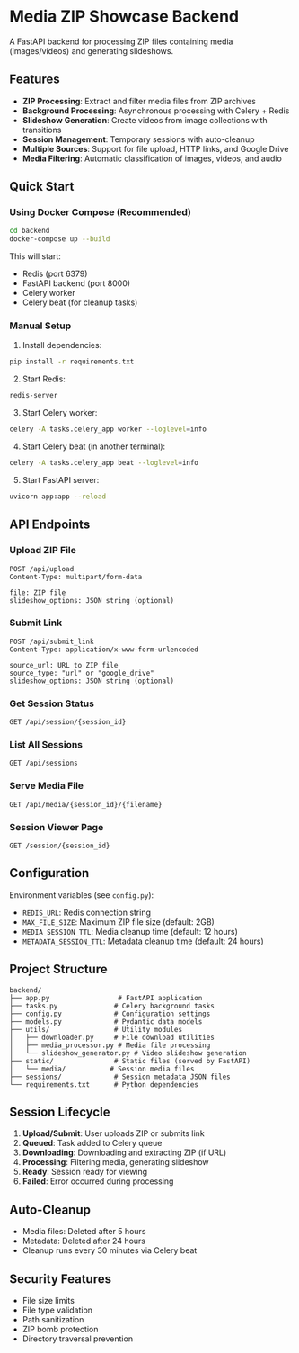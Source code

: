 # Media ZIP Showcase Backend

A FastAPI backend for processing ZIP files containing media (images/videos) and generating slideshows.

## Features

- **ZIP Processing**: Extract and filter media files from ZIP archives
- **Background Processing**: Asynchronous processing with Celery + Redis
- **Slideshow Generation**: Create videos from image collections with transitions
- **Session Management**: Temporary sessions with auto-cleanup
- **Multiple Sources**: Support for file upload, HTTP links, and Google Drive
- **Media Filtering**: Automatic classification of images, videos, and audio

## Quick Start

### Using Docker Compose (Recommended)

```bash
cd backend
docker-compose up --build
```

This will start:
- Redis (port 6379)
- FastAPI backend (port 8000)
- Celery worker
- Celery beat (for cleanup tasks)

### Manual Setup

1. Install dependencies:
```bash
pip install -r requirements.txt
```

2. Start Redis:
```bash
redis-server
```

3. Start Celery worker:
```bash
celery -A tasks.celery_app worker --loglevel=info
```

4. Start Celery beat (in another terminal):
```bash
celery -A tasks.celery_app beat --loglevel=info
```

5. Start FastAPI server:
```bash
uvicorn app:app --reload
```

## API Endpoints

### Upload ZIP File
```
POST /api/upload
Content-Type: multipart/form-data

file: ZIP file
slideshow_options: JSON string (optional)
```

### Submit Link
```
POST /api/submit_link
Content-Type: application/x-www-form-urlencoded

source_url: URL to ZIP file
source_type: "url" or "google_drive"
slideshow_options: JSON string (optional)
```

### Get Session Status
```
GET /api/session/{session_id}
```

### List All Sessions
```
GET /api/sessions
```

### Serve Media File
```
GET /api/media/{session_id}/{filename}
```

### Session Viewer Page
```
GET /session/{session_id}
```

## Configuration

Environment variables (see `config.py`):
- `REDIS_URL`: Redis connection string
- `MAX_FILE_SIZE`: Maximum ZIP file size (default: 2GB)
- `MEDIA_SESSION_TTL`: Media cleanup time (default: 12 hours)
- `METADATA_SESSION_TTL`: Metadata cleanup time (default: 24 hours)

## Project Structure

```
backend/
├── app.py                 # FastAPI application
├── tasks.py              # Celery background tasks
├── config.py             # Configuration settings
├── models.py             # Pydantic data models
├── utils/                # Utility modules
│   ├── downloader.py     # File download utilities
│   ├── media_processor.py # Media file processing
│   └── slideshow_generator.py # Video slideshow generation
├── static/               # Static files (served by FastAPI)
│   └── media/           # Session media files
├── sessions/             # Session metadata JSON files
└── requirements.txt      # Python dependencies
```

## Session Lifecycle

1. **Upload/Submit**: User uploads ZIP or submits link
2. **Queued**: Task added to Celery queue
3. **Downloading**: Downloading and extracting ZIP (if URL)
4. **Processing**: Filtering media, generating slideshow
5. **Ready**: Session ready for viewing
6. **Failed**: Error occurred during processing

## Auto-Cleanup

- Media files: Deleted after 5 hours
- Metadata: Deleted after 24 hours
- Cleanup runs every 30 minutes via Celery beat

## Security Features

- File size limits
- File type validation
- Path sanitization
- ZIP bomb protection
- Directory traversal prevention 